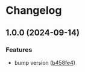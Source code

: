 # Changelog

## 1.0.0 (2024-09-14)

### Features

-   bump version ([b458fe4](https://github.com/PolusAI/compute/commit/b458fe48db46fac6ffb4c5ca051d93581b8931f8))
